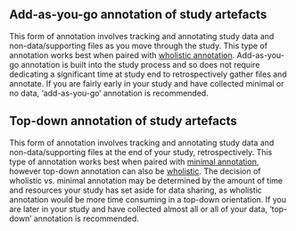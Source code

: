 ## Add-as-you-go annotation of study artefacts
This form of annotation involves tracking and annotating study data and non-data/supporting files as you move through the study. This type of annotation works best when paired with [wholistic annotation](holmin.md#wholistic-annotation-of-study-artefacts). Add-as-you-go annotation is built into the study process and so does not require dedicating a significant time at study end to retrospectively gather files and annotate. If you are fairly early in your study and have collected minimal or no data, ‘add-as-you-go’ annotation is recommended.

## Top-down annotation of study artefacts
This form of annotation involves tracking and annotating study data and non-data/supporting files at the end of your study, retrospectively. This type of annotation works best when paired with [minimal annotation](holmin.md#minimal-annotation-of-study-artefacts), however top-down annotation can also be [wholistic](holmin.md#wholistic-annotation-of-study-artefacts). The decision of wholistic vs. minimal annotation may be determined by the amount of time and resources your study has set aside for data sharing, as wholistic annotation would be more time consuming in a top-down orientation. If you are later in your study and have collected almost all or all of your data, ‘top-down’ annotation is recommended.